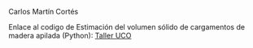 Carlos Martín Cortés

Enlace al codigo de Estimación del volumen sólido de cargamentos de madera apilada (Python):
[Taller UCO](https://colab.research.google.com/drive/1Jv749nAVDAnzK-ctBTHKn64pz168-QVk?usp=sharing)
